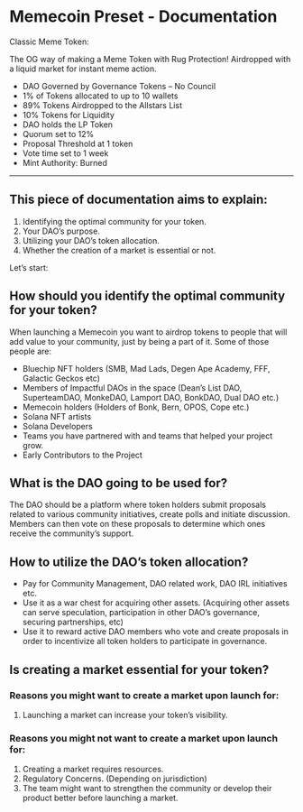 # Memecoin Preset - Documentation

Classic Meme Token:

The OG way of making a Meme Token with Rug Protection! Airdropped with a liquid market for instant meme action. 

- DAO Governed by Governance Tokens – No Council
- 1% of Tokens allocated to up to 10 wallets
- 89% Tokens Airdropped to the Allstars List
- 10% Tokens for Liquidity
- DAO holds the LP Token
- Quorum set to 12%
- Proposal Threshold at 1 token
- Vote time set to 1 week
- Mint Authority: Burned

---

## This piece of documentation aims to explain: 

1. Identifying the optimal community for your token.
2. Your DAO’s purpose.
3. Utilizing your DAO’s token allocation.
4. Whether the creation of a market is essential or not.

Let’s start:

## How should you identify the optimal community for your token?

When launching a Memecoin you want to airdrop tokens to people that will add value to your community, just by being a part of it. Some of those people are:

- Bluechip NFT holders (SMB, Mad Lads, Degen Ape Academy, FFF, Galactic Geckos etc)
- Members of Impactful DAOs in the space (Dean’s List DAO, SuperteamDAO, MonkeDAO, Lamport DAO, BonkDAO, Dual DAO etc.)
- Memecoin holders (Holders of Bonk, Bern, OPOS, Cope etc.)
- Solana NFT artists
- Solana Developers
- Teams you have partnered with and teams that helped your project grow.
- Early Contributors to the Project

## What is the DAO going to be used for?

The DAO should be a platform where token holders submit proposals related to various community initiatives, create polls and initiate discussion. Members can then vote on these proposals to determine which ones receive the community’s support.

## How to utilize the DAO’s token allocation?

- Pay for Community Management, DAO related work, DAO IRL initiatives etc. 
- Use it as a war chest for acquiring other assets. (Acquiring other assets can serve speculation, participation in other DAO’s governance, securing partnerships, etc)
- Use it to reward active DAO members who vote and create proposals in order to incentivize all token holders to participate in governance.

## Is creating a market essential for your token?

### Reasons you might want to create a market upon launch for:

1. Launching a market can increase your token’s visibility.

### Reasons you might not want to create a market upon launch for:

1. Creating a market requires resources.
2. Regulatory Concerns. (Depending on jurisdiction)
3. The team might want to strengthen the community or develop their product better before launching a market.
